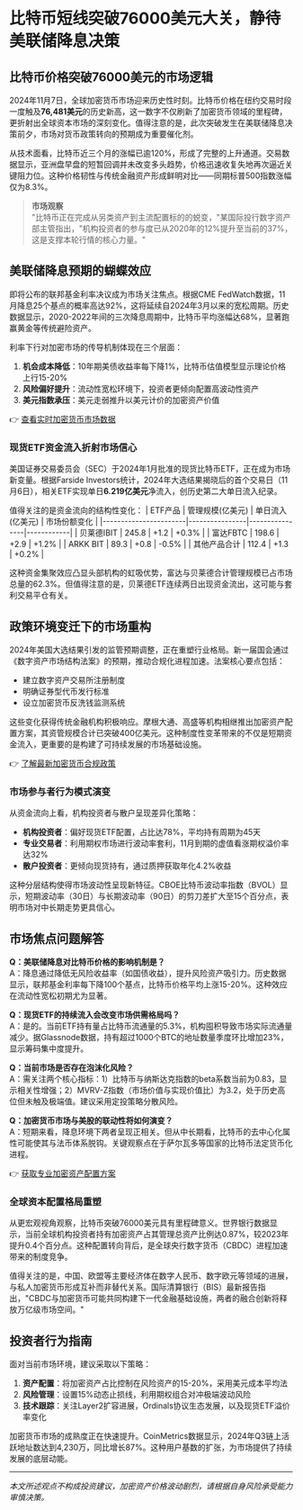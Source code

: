 # 比特币短线突破76000美元大关，静待美联储降息决策

## 比特币价格突破76000美元的市场逻辑

2024年11月7日，全球加密货币市场迎来历史性时刻。比特币价格在纽约交易时段一度触及**76,481美元**的历史新高，这一数字不仅刷新了加密货币领域的里程碑，更折射出全球资本市场的深刻变化。值得注意的是，此次突破发生在美联储降息决策前夕，市场对货币政策转向的预期成为重要催化剂。

从技术面看，比特币近三个月的涨幅已逾120%，形成了完整的上升通道。交易数据显示，亚洲盘早盘的短暂回调并未改变多头趋势，价格迅速收复失地再次逼近关键阻力位。这种价格韧性与传统金融资产形成鲜明对比——同期标普500指数涨幅仅为8.3%。

> **市场观察**  
> "比特币正在完成从另类资产到主流配置标的的蜕变，"某国际投行数字资产部主管指出，"机构投资者的参与度已从2020年的12%提升至当前的37%，这是支撑本轮行情的核心力量。"

## 美联储降息预期的蝴蝶效应

即将公布的联邦基金利率决议成为市场关注焦点。根据CME FedWatch数据，11月降息25个基点的概率高达92%，这将延续自2024年3月以来的宽松周期。历史数据显示，2020-2022年间的三次降息周期中，比特币平均涨幅达68%，显著跑赢黄金等传统避险资产。

利率下行对加密市场的传导机制体现在三个层面：
1. **机会成本降低**：10年期美债收益率每下降1%，比特币估值模型显示理论价格上行15-20%
2. **风险偏好提升**：流动性宽松环境下，投资者更倾向配置高波动性资产
3. **美元指数承压**：美元走弱推升以美元计价的加密资产价值

👉 [查看实时加密货币市场数据](https://bit.ly/okx_welcome)

### 现货ETF资金流入折射市场信心

美国证券交易委员会（SEC）于2024年1月批准的现货比特币ETF，正在成为市场新变量。根据Farside Investors统计，2024年大选结果揭晓后的首个交易日（11月6日），相关ETF实现单日**6.219亿美元**净流入，创历史第二大单日流入纪录。

值得关注的是资金流向的结构性变化：
| ETF产品                | 管理规模(亿美元) | 单日流入(亿美元) | 市场份额变化 |
|-----------------------|----------------|----------------|------------|
| 贝莱德IBIT            | 245.8          | +1.2           | +0.3%      |
| 富达FBTC              | 198.6          | +2.9           | +1.2%      |
| ARKK BIT              | 89.3           | +0.8           | -0.5%      |
| 其他产品合计          | 112.4          | +1.3           | +0.2%      |

这种资金集聚效应凸显头部机构的虹吸优势，富达与贝莱德合计管理规模已占市场总量的62.3%。但值得注意的是，贝莱德ETF连续两日出现资金流出，这可能与套利交易平仓有关。

## 政策环境变迁下的市场重构

2024年美国大选结果引发的监管预期调整，正在重塑行业格局。新一届国会通过《数字资产市场结构法案》的预期，推动合规化进程加速。法案核心要点包括：
- 建立数字资产交易所注册制度
- 明确证券型代币发行标准
- 设立加密货币反洗钱监测系统

这些变化获得传统金融机构积极响应。摩根大通、高盛等机构相继推出加密资产配置方案，其资管规模合计已突破400亿美元。这种制度性变革带来的不仅是短期资金流入，更重要的是构建了可持续发展的市场基础设施。

👉 [了解最新加密货币合规政策](https://bit.ly/okx_welcome)

### 市场参与者行为模式演变

从资金流向上看，机构投资者与散户呈现差异化策略：
- **机构投资者**：偏好现货ETF配置，占比达78%，平均持有周期为45天
- **专业交易者**：利用期权市场进行波动率套利，11月到期的虚值看涨期权溢价率达32%
- **散户投资者**：更倾向现货持有，通过质押获取年化4.2%收益

这种分层结构使得市场波动性呈现新特征。CBOE比特币波动率指数（BVOL）显示，短期波动率（30日）与长期波动率（90日）的剪刀差扩大至15个百分点，表明市场对中长期走势更具信心。

## 市场焦点问题解答

**Q：美联储降息对比特币价格的影响机制是？**  
A：降息通过降低无风险收益率（如国债收益），提升风险资产吸引力。历史数据显示，联邦基金利率每下降100个基点，比特币价格平均上涨15-20%。这种效应在流动性宽松初期尤为显著。

**Q：现货ETF的持续流入会改变市场供需格局吗？**  
A：是的。当前ETF持有量占比特币流通量的5.3%，机构囤积导致市场实际流通量减少。据Glassnode数据，持有超过1000个BTC的地址数量季度环比增加23%，显示筹码集中度提升。

**Q：当前市场是否存在泡沫化风险？**  
A：需关注两个核心指标：1）比特币与纳斯达克指数的beta系数当前为0.83，显示相关性增强；2）MVRV-Z指数（市场价值与实现价值比）为3.2，处于历史高位但未触及极端值。建议采用定投策略分散风险。

**Q：加密货币市场与美股的联动性将如何演变？**  
A：短期来看，降息环境下两者呈现正相关。但从中长期看，比特币的去中心化属性可能使其与法币体系脱钩。关键观察点在于萨尔瓦多等国家的比特币法定货币化进程。

👉 [获取专业加密资产配置方案](https://bit.ly/okx_welcome)

### 全球资本配置格局重塑

从更宏观视角观察，比特币突破76000美元具有里程碑意义。世界银行数据显示，当前全球机构投资者持有加密资产占其管理总资产比例达0.87%，较2023年提升0.4个百分点。这种配置转向背后，是全球央行数字货币（CBDC）进程加速带来的制度竞争。

值得关注的是，中国、欧盟等主要经济体在数字人民币、数字欧元等领域的进展，与私人加密货币形成互补而非替代关系。国际清算银行（BIS）最新报告指出，"CBDC与加密货币可能共同构建下一代金融基础设施，两者的融合创新将释放万亿级市场空间。"

## 投资者行为指南

面对当前市场环境，建议采取以下策略：
1. **资产配置**：将加密资产占比控制在风险资产的15-20%，采用美元成本平均法
2. **风险管理**：设置15%动态止损线，利用期权组合对冲极端波动风险
3. **技术跟踪**：关注Layer2扩容进展，Ordinals协议生态发展，以及现货ETF溢价率变化

加密货币市场的成熟度正在快速提升。CoinMetrics数据显示，2024年Q3链上活跃地址数达到4,230万，同比增长87%。这种用户基数的扩张，为市场提供了持续发展的底层动能。

---

*本文所述观点不构成投资建议，加密资产价格波动剧烈，请根据自身风险承受能力审慎决策。*